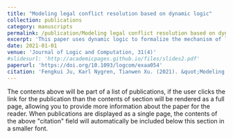```yaml
---
title: "Modeling legal conflict resolution based on dynamic logic"
collection: publications
category: manuscripts
permalink: /publication/Modeling legal conflict resolution based on dynamic logic
excerpt: 'This paper uses dynamic logic to formalize the mechanism of legal conflict resolution.'
date: 2021-01-01
venue: 'Journal of Logic and Computation, 31(4)'
#slidesurl: 'http://academicpages.github.io/files/slides2.pdf'
paperurl: 'https://doi.org/10.1093/logcom/exaa054'
citation: 'Fengkui Ju, Karl Nygren, Tianwen Xu. (2021). &quot;Modeling legal conflict resolution based on dynamic logic; <i>Journal of Logic and Computation</i>. 31(4).'
---
```


The contents above will be part of a list of publications, if the user clicks the link for the publication than the contents of section will be rendered as a full page, allowing you to provide more information about the paper for the reader. When publications are displayed as a single page, the contents of the above "citation" field will automatically be included below this section in a smaller font.
